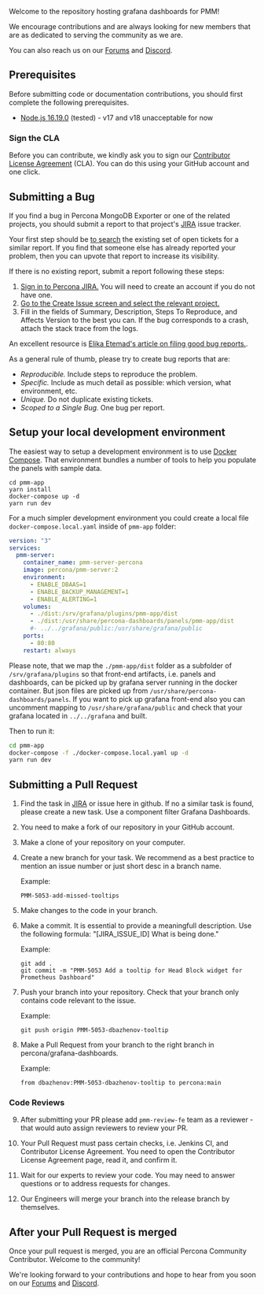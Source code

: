 Welcome to the repository hosting grafana dashboards for PMM!

We encourage contributions and are always looking for new members that are as dedicated to serving the community as we are.

You can also reach us on our [Forums](https://forums.percona.com) and [Discord](http://per.co.na/discord).

## Prerequisites

Before submitting code or documentation contributions, you should first complete the following prerequisites.

- [Node.js 16.19.0](https://nodejs.org/download/release/v16.19.0/) (tested) - v17 and v18 unacceptable for now

### Sign the CLA

Before you can contribute, we kindly ask you to sign our [Contributor License Agreement](https://cla-assistant.percona.com/percona/grafana-dashboards) (CLA). You can do this using your GitHub account and one click.

## Submitting a Bug

If you find a bug in Percona MongoDB Exporter or one of the related projects, you should submit a report to that project's [JIRA](https://jira.percona.com) issue tracker.

Your first step should be [to search](https://jira.percona.com/issues/?jql=project=PMM%20AND%20component=MongoDB_Exporter) the existing set of open tickets for a similar report. If you find that someone else has already reported your problem, then you can upvote that report to increase its visibility.

If there is no existing report, submit a report following these steps:

1. [Sign in to Percona JIRA.](https://jira.percona.com/login.jsp) You will need to create an account if you do not have one.
2. [Go to the Create Issue screen and select the relevant project.](https://jira.percona.com/secure/CreateIssueDetails!init.jspa?pid=11600&issuetype=1&priority=3&components=11603)
3. Fill in the fields of Summary, Description, Steps To Reproduce, and Affects Version to the best you can. If the bug corresponds to a crash, attach the stack trace from the logs.

An excellent resource is [Elika Etemad's article on filing good bug reports.](http://fantasai.inkedblade.net/style/talks/filing-good-bugs/).

As a general rule of thumb, please try to create bug reports that are:

- _Reproducible._ Include steps to reproduce the problem.
- _Specific._ Include as much detail as possible: which version, what environment, etc.
- _Unique._ Do not duplicate existing tickets.
- _Scoped to a Single Bug._ One bug per report.

## Setup your local development environment

The easiest way to setup a development environment is to use [Docker Compose](https://docs.docker.com/compose).
That environment bundles a number of tools to help you populate the panels with sample data.

```
cd pmm-app
yarn install
docker-compose up -d
yarn run dev
```

For a much simpler development environment you could create a local file `docker-compose.local.yaml` inside of `pmm-app` folder:

```yaml
version: "3"
services:
  pmm-server:
    container_name: pmm-server-percona
    image: percona/pmm-server:2
    environment:
      - ENABLE_DBAAS=1
      - ENABLE_BACKUP_MANAGEMENT=1
      - ENABLE_ALERTING=1
    volumes:
      - ./dist:/srv/grafana/plugins/pmm-app/dist
      - ./dist:/usr/share/percona-dashboards/panels/pmm-app/dist
      #- ../../grafana/public:/usr/share/grafana/public
    ports:
      - 80:80
    restart: always
```

Please note, that we map the `./pmm-app/dist` folder as a subfolder of `/srv/grafana/plugins` so that front-end artifacts,
i.e. panels and dashboards, can be picked up by grafana server running in the docker container. But json files are picked
up from `/usr/share/percona-dashboards/panels`. If you want to pick up grafana front-end also you can uncomment mapping to
`/usr/share/grafana/public` and check that your grafana located in `../../grafana` and built.

Then to run it:

```bash
cd pmm-app
docker-compose -f ./docker-compose.local.yaml up -d
yarn run dev
```

## Submitting a Pull Request

1.  Find the task in [JIRA](https://jira.percona.com/issues/?jql=project+%3D+PMM+AND+component+%3D+%22Grafana+Dashboards%22) or issue here in github. If no a similar task is found, please create a new task. Use a component filter Grafana Dashboards.

2.  You need to make a fork of our repository in your GitHub account.

3.  Make a clone of your repository on your computer.

4.  Create a new branch for your task. We recommend as a best practice to mention an issue number or just short desc in a branch name.

    Example:

        PMM-5053-add-missed-tooltips

5.  Make changes to the code in your branch.

6.  Make a commit. It is essential to provide a meaningfull description. Use the following formula: "[JIRA_ISSUE_ID] What is being done."

    Example:

        git add .
        git commit -m "PMM-5053 Add a tooltip for Head Block widget for Prometheus Dashboard"

7.  Push your branch into your repository. Check that your branch only contains code relevant to the issue.

    Example:

        git push origin PMM-5053-dbazhenov-tooltip

8.  Make a Pull Request from your branch to the right branch in percona/grafana-dashboards.

    Example:

        from dbazhenov:PMM-5053-dbazhenov-tooltip to percona:main

### Code Reviews

9. After submitting your PR please add `pmm-review-fe` team as a reviewer - that would auto assign reviewers to review your PR.

10. Your Pull Request must pass certain checks, i.e. Jenkins CI, and Contributor License Agreement.
    You need to open the Contributor License Agreement page, read it, and confirm it.

11. Wait for our experts to review your code. You may need to answer questions or to address requests for changes.

12. Our Engineers will merge your branch into the release branch by themselves.

## After your Pull Request is merged

Once your pull request is merged, you are an official Percona Community Contributor. Welcome to the community!

We're looking forward to your contributions and hope to hear from you soon on our [Forums](https://forums.percona.com) and [Discord](http://per.co.na/discord).
